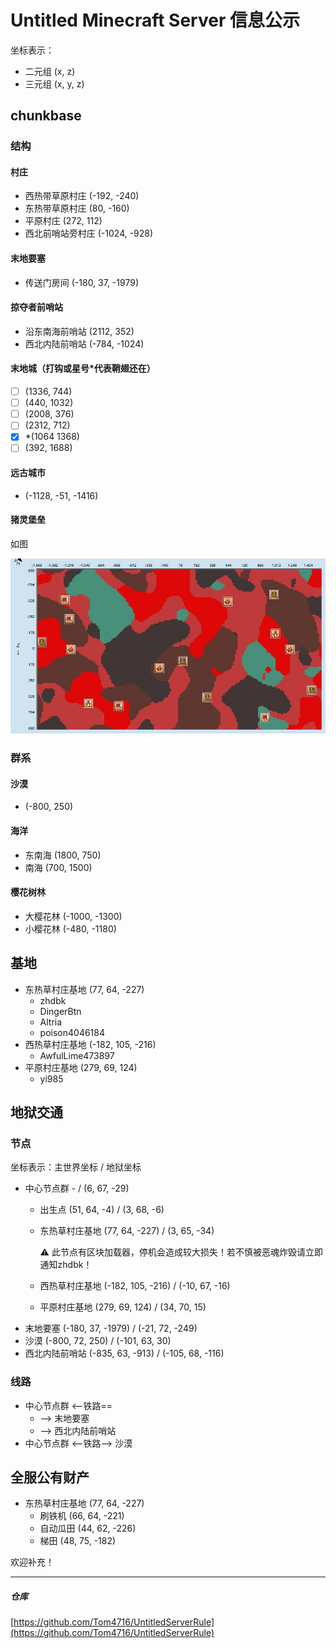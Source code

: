 # Untitled Minecraft Server 信息公示

坐标表示：

- 二元组 (x, z)
- 三元组 (x, y, z)

## chunkbase

### 结构

#### 村庄

- 西热带草原村庄 (-192, -240)
- 东热带草原村庄 (80, -160)
- 平原村庄 (272, 112)
- 西北前哨站旁村庄 (-1024, -928)

#### 末地要塞

- 传送门房间 (-180, 37, -1979)

#### 掠夺者前哨站

- 沿东南海前哨站 (2112, 352)
- 西北内陆前哨站 (-784, -1024)

#### 末地城（打钩或星号*代表鞘翅还在）

- [ ] (1336, 744)
- [ ] (440, 1032)
- [ ] (2008, 376)
- [ ] (2312, 712)
- [x] *(1064 1368)
- [ ] (392, 1688)

#### 远古城市

- (-1128, -51, -1416)

#### 猪灵堡垒

如图

![](assets/猪灵堡垒.png "猪灵堡垒")

### 群系

#### 沙漠

- (-800, 250)

#### 海洋

- 东南海 (1800, 750)
- 南海 (700, 1500)

#### 樱花树林

- 大樱花林 (-1000, -1300)
- 小樱花林 (-480, -1180)

## 基地

- 东热草村庄基地 (77, 64, -227)
    - zhdbk
    - DingerBtn
    - Altria
    - poison4046184
- 西热草村庄基地 (-182, 105, -216)
    - AwfulLime473897
- 平原村庄基地 (279, 69, 124)
    - yi985

## 地狱交通

### 节点

坐标表示：主世界坐标 / 地狱坐标

- 中心节点群 - / (6, 67, -29)
    - 出生点 (51, 64, -4) / (3, 68, -6)
    - 东热草村庄基地 (77, 64, -227) / (3, 65, -34)

      :warning: 此节点有区块加载器，停机会造成较大损失！若不慎被恶魂炸毁请立即通知zhdbk！
    - 西热草村庄基地 (-182, 105, -216) / (-10, 67, -16)
    - 平原村庄基地 (279, 69, 124) / (34, 70, 15)
- 末地要塞 (-180, 37, -1979) / (-21, 72, -249)
- 沙漠 (-800, 72, 250) / (-101, 63, 30)
- 西北内陆前哨站 (-835, 63, -913) / (-105, 68, -116)

### 线路

- 中心节点群 <--铁路==
    - --> 末地要塞
    - --> 西北内陆前哨站
- 中心节点群 <--铁路--> 沙漠

## 全服公有财产

- 东热草村庄基地 (77, 64, -227)
    - 刷铁机 (66, 64, -221)
    - 自动瓜田 (44, 62, -226)
    - 梯田 (48, 75, -182)

欢迎补充！

---

##### 仓库

[https://github.com/Tom4716/UntitledServerRule](https://github.com/Tom4716/UntitledServerRule)
